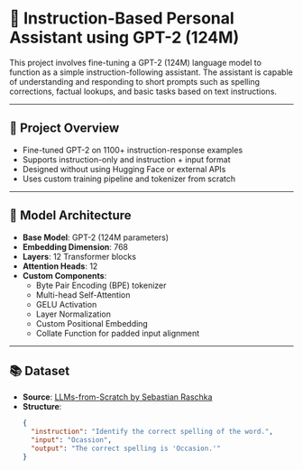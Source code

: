 # 🤖 Instruction-Based Personal Assistant using GPT-2 (124M)

This project involves fine-tuning a GPT-2 (124M) language model to function as a simple instruction-following assistant. The assistant is capable of understanding and responding to short prompts such as spelling corrections, factual lookups, and basic tasks based on text instructions.

---

## 📌 Project Overview

- Fine-tuned GPT-2 on 1100+ instruction-response examples
- Supports instruction-only and instruction + input format
- Designed without using Hugging Face or external APIs
- Uses custom training pipeline and tokenizer from scratch

---

## 🧠 Model Architecture

- **Base Model**: GPT-2 (124M parameters)
- **Embedding Dimension**: 768
- **Layers**: 12 Transformer blocks
- **Attention Heads**: 12
- **Custom Components**:
  - Byte Pair Encoding (BPE) tokenizer
  - Multi-head Self-Attention
  - GELU Activation
  - Layer Normalization
  - Custom Positional Embedding
  - Collate Function for padded input alignment

---

## 📚 Dataset

- **Source**: [LLMs-from-Scratch by Sebastian Raschka](https://github.com/rasbt/LLMs-from-scratch)
- **Structure**:
  ```json
  {
    "instruction": "Identify the correct spelling of the word.",
    "input": "Ocassion",
    "output": "The correct spelling is 'Occasion.'"
  }
  
